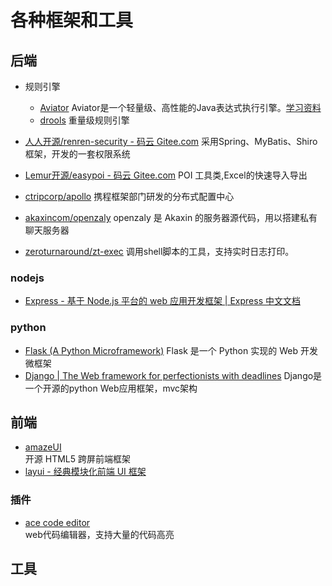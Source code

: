 # 各种框架和工具

## 后端

- 规则引擎
  - [Aviator](http://fnil.net/aviator/)
    Aviator是一个轻量级、高性能的Java表达式执行引擎。[学习资料](http://loveshisong.cn/%E7%BC%96%E7%A8%8B%E6%8A%80%E6%9C%AF/2016-02-24-%E8%A1%A8%E8%BE%BE%E5%BC%8F%E5%BC%95%E6%93%8Eaviator.html)
  - [drools](http://www.drools.org/) 重量级规则引擎

- [人人开源/renren-security - 码云 Gitee.com](https://gitee.com/babaio/renren-security) 采用Spring、MyBatis、Shiro框架，开发的一套权限系统

- [Lemur开源/easypoi - 码云 Gitee.com](https://gitee.com/lemur/easypoi) POI 工具类,Excel的快速导入导出

- [ctripcorp/apollo](https://github.com/ctripcorp/apollo) 携程框架部门研发的分布式配置中心

- [akaxincom/openzaly](https://github.com/akaxincom/openzaly) openzaly 是 Akaxin 的服务器源代码，用以搭建私有聊天服务器

- [zeroturnaround/zt-exec](https://github.com/zeroturnaround/zt-exec)  调用shell脚本的工具，支持实时日志打印。

### nodejs

- [Express - 基于 Node.js 平台的 web 应用开发框架 | Express 中文文档](http://www.expressjs.com.cn/)

### python

- [Flask (A Python Microframework)](http://flask.pocoo.org/)  Flask 是一个 Python 实现的 Web 开发微框架
- [Django | The Web framework for perfectionists with deadlines](https://www.djangoproject.com/)  Django是一个开源的python Web应用框架，mvc架构

## 前端

- [amazeUI](http://amazeui.org/)  
  开源 HTML5 跨屏前端框架
- [layui - 经典模块化前端 UI 框架](https://www.layui.com/)

### 插件

- [ace code editor](https://ace.c9.io/)  
  web代码编辑器，支持大量的代码高亮

## 工具
